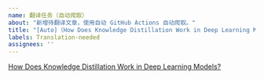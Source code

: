 ```yaml
---
name: 翻译任务（自动爬取）
about: "新增待翻译文章，使用自动 GitHub Actions 自动爬取。"
title: "[Auto]（How Does Knowledge Distillation Work in Deep Learning Models?）"
labels: Translation-needed
assignees: ''
---
```


[How Does Knowledge Distillation Work in Deep Learning Models?](https://www.freecodecamp.org/news/knowledge-distillation-in-deep-learning-models/)
